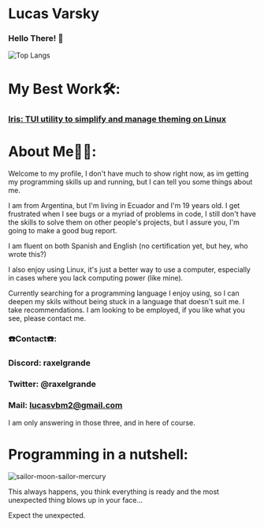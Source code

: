 # Lucas Varsky
### Hello There! 👾
![Top Langs](https://github-readme-stats.vercel.app/api/top-langs/?username=raxelgrande&layout=pie&theme=monokai)
# My Best Work🛠️:
### [Iris: TUI utility to simplify and manage theming on Linux](https://github.com/Raxelgrande/Iris)

# About Me🧙‍♂️:
Welcome to my profile, I don't have much to show right now, as im getting my programming skills up and running, but I can tell you some things about me. 

I am from Argentina, but I'm living in Ecuador and I'm 19 years old. I get frustrated when I see bugs or a myriad of problems in code, I still don't have the skills to solve them on other people's projects, but I assure you, I'm going to make a good bug report.


I am fluent on both Spanish and English (no certification yet, but hey, who wrote this?)

I also enjoy using Linux, it's just a better way to use a computer, especially in cases where you lack computing power (like mine).

Currently searching for a programming language I enjoy using, so I can deepen my skils without being stuck in a language that doesn't suit me. I take recommendations.
I am looking to be employed, if you like what you see, please contact me.

### ☎️Contact☎️:
### Discord: raxelgrande
### Twitter: @raxelgrande
### Mail: lucasvbm2@gmail.com
I am only answering in those three, and in here of course.


# Programming in a nutshell:
![sailor-moon-sailor-mercury](https://github.com/Raxelgrande/raxelgrande/assets/93939943/146f3421-910d-499b-8835-ce94abc55ab2)

This always happens, you think everything is ready and the most unexpected thing blows up in your face...

Expect the unexpected.
